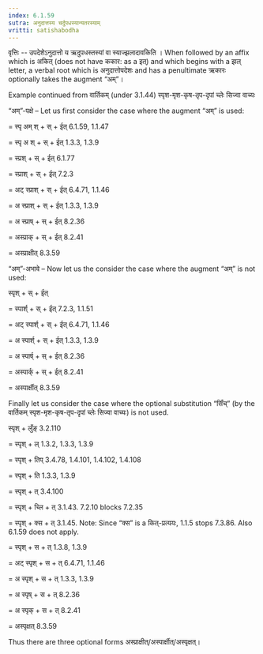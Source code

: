 ```yaml
---
index: 6.1.59
sutra: अनुदात्तस्य चर्दुपधस्यान्यतरस्याम्
vritti: satishabodha
---
```



वृत्तिः -- उपदेशेऽनुदात्तो य ऋदुपधस्तस्यां वा स्याज्झलादावकिति । When followed by an affix which is अकित् (does not have ककार: as a इत्) and which begins with a झल् letter, a verbal root which is अनुदात्तोपदेशः and has a penultimate ऋकारः optionally takes the augment “अम्”।


Example continued from वार्तिकम् (under 3.1.44) स्पृश-मृश-कृष-तृप-दृपां च्लेः सिज्वा वाच्यः


“अम्”-पक्षे – Let us first consider the case where the augment “अम्” is used:

= स्पृ अम् श् + स् + ईत् 6.1.59, 1.1.47

= स्पृ अ श् + स् + ईत् 1.3.3, 1.3.9

= स्प्रश् + स् + ईत् 6.1.77

= स्प्राश् + स् + ईत् 7.2.3

= अट् स्प्राश् + स् + ईत् 6.4.71, 1.1.46

= अ स्प्राश् + स् + ईत् 1.3.3, 1.3.9

= अ स्प्राष् + स् + ईत् 8.2.36

= अस्प्राक् + स् + ईत् 8.2.41

= अस्प्राक्षीत् 8.3.59


“अम्”-अभावे – Now let us the consider the case where the augment “अम्” is not used:


स्पृश् + स् + ईत्

= स्पार्श् + स् + ईत् 7.2.3, 1.1.51

= अट् स्पार्श् + स् + ईत् 6.4.71, 1.1.46

= अ स्पार्श् + स् + ईत् 1.3.3, 1.3.9

= अ स्पार्ष् + स् + ईत् 8.2.36

= अस्पार्क् + स् + ईत् 8.2.41

= अस्पार्क्षीत् 8.3.59


Finally let us consider the case where the optional substitution “सिँच्” (by the वार्तिकम् स्पृश-मृश-कृष-तृप-दृपां च्लेः सिज्वा वाच्यः) is not used.


स्पृश् + लुँङ् 3.2.110

= स्पृश् + ल् 1.3.2, 1.3.3, 1.3.9

= स्पृश् + तिप् 3.4.78, 1.4.101, 1.4.102, 1.4.108

= स्पृश् + ति 1.3.3, 1.3.9

= स्पृश् + त् 3.4.100

= स्पृश् + च्लि + त् 3.1.43. 7.2.10 blocks 7.2.35

= स्पृश् + क्स + त् 3.1.45. Note: Since “क्स” is a कित्-प्रत्ययः, 1.1.5 stops 7.3.86. Also 6.1.59 does not apply.

= स्पृश् + स + त् 1.3.8, 1.3.9

= अट् स्पृश् + स + त् 6.4.71, 1.1.46

= अ स्पृश् + स + त् 1.3.3, 1.3.9

= अ स्पृष् + स + त् 8.2.36

= अ स्पृक् + स + त् 8.2.41

= अस्पृक्षत् 8.3.59


Thus there are three optional forms अस्प्राक्षीत्/अस्पार्क्षीत्/अस्पृक्षत्।

